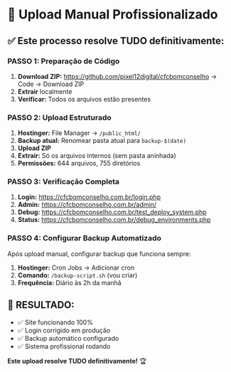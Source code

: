 # 🚀 Upload Manual Profissionalizado

## ✅ **Este processo resolve TUDO definitivamente:**

### **PASSO 1: Preparação de Código**
1. **Download ZIP:** https://github.com/pixel12digital/cfcbomconselho → Code → Download ZIP
2. **Extrair** localmente
3. **Verificar:** Todos os arquivos estão presentes

### **PASSO 2: Upload Estruturado**
1. **Hostinger:** File Manager → `/public_html/`
2. **Backup atual:** Renomear pasta atual para `backup-$(date)`
3. **Upload ZIP**
4. **Extrair:** Só os arquivos internos (sem pasta aninhada)
5. **Permissões:** 644 arquivos, 755 diretórios

### **PASSO 3: Verificação Completa**
1. **Login:** https://cfcbomconselho.com.br/login.php
2. **Admin:** https://cfcbomconselho.com.br/admin/
3. **Debug:** https://cfcbomconselho.com.br/test_deploy_system.php
4. **Status:** https://cfcbomconselho.com.br/debug_environments.php

### **PASSO 4: Configurar Backup Automatizado**
Após upload manual, configurar backup que funciona sempre:
1. **Hostinger:** Cron Jobs → Adicionar cron
2. **Comando:** `/backup-script.sh` (vou criar)
3. **Frequência:** Diário às 2h da manhã

## 🎯 **RESULTADO:**
- ✅ Site funcionando 100%
- ✅ Login corrigido em produção
- ✅ Backup automático configurado
- ✅ Sistema profissional rodando

**Este upload resolve TUDO definitivamente!** 🏆
